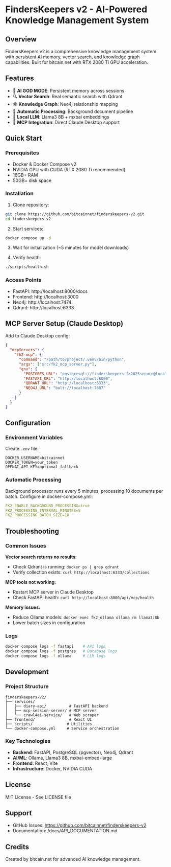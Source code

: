 # FindersKeepers v2 - AI-Powered Knowledge Management System

## Overview
FindersKeepers v2 is a comprehensive knowledge management system with persistent AI memory, vector search, and knowledge graph capabilities. Built for bitcain.net with RTX 2080 Ti GPU acceleration.

## Features
- 🧠 **AI GOD MODE**: Persistent memory across sessions
- 🔍 **Vector Search**: Real semantic search with Qdrant
- 🕸️ **Knowledge Graph**: Neo4j relationship mapping
- 📝 **Automatic Processing**: Background document pipeline
- 🤖 **Local LLM**: Llama3 8B + mxbai embeddings
- 🔄 **MCP Integration**: Direct Claude Desktop support

## Quick Start

### Prerequisites
- Docker & Docker Compose v2
- NVIDIA GPU with CUDA (RTX 2080 Ti recommended)
- 16GB+ RAM
- 50GB+ disk space

### Installation

1. Clone repository:
```bash
git clone https://github.com/bitcainnet/finderskeepers-v2.git
cd finderskeepers-v2
```

2. Start services:
```bash
docker compose up -d
```

3. Wait for initialization (~5 minutes for model downloads)

4. Verify health:
```bash
./scripts/health.sh
```

### Access Points
- FastAPI: http://localhost:8000/docs
- Frontend: http://localhost:3000
- Neo4j: http://localhost:7474
- Qdrant: http://localhost:6333

## MCP Server Setup (Claude Desktop)

Add to Claude Desktop config:
```json
{
  "mcpServers": {
    "fk2-mcp": {
      "command": "/path/to/project/.venv/bin/python",
      "args": ["src/fk2_mcp_server.py"],
      "env": {
        "POSTGRES_URL": "postgresql://finderskeepers:fk2025secure@localhost:5432/finderskeepers_v2",
        "FASTAPI_URL": "http://localhost:8000",
        "QDRANT_URL": "http://localhost:6333",
        "NEO4J_URL": "bolt://localhost:7687"
      }
    }
  }
}
```

## Configuration

### Environment Variables
Create `.env` file:
```env
DOCKER_USERNAME=bitcainnet
DOCKER_TOKEN=your_token
OPENAI_API_KEY=optional_fallback
```

### Automatic Processing
Background processor runs every 5 minutes, processing 10 documents per batch. Configure in docker-compose.yml:
```yaml
FK2_ENABLE_BACKGROUND_PROCESSING=true
FK2_PROCESSING_INTERVAL_MINUTES=5
FK2_PROCESSING_BATCH_SIZE=10
```

## Troubleshooting

### Common Issues

**Vector search returns no results:**
- Check Qdrant is running: `docker ps | grep qdrant`
- Verify collection exists: `curl http://localhost:6333/collections`

**MCP tools not working:**
- Restart MCP server in Claude Desktop
- Check FastAPI health: `curl http://localhost:8000/api/mcp/health`

**Memory issues:**
- Reduce Ollama models: `docker exec fk2_ollama ollama rm llama3:8b`
- Lower batch sizes in configuration

### Logs
```bash
docker compose logs -f fastapi    # API logs
docker compose logs -f postgres   # Database logs
docker compose logs -f ollama     # LLM logs
```

## Development

### Project Structure
```
finderskeepers-v2/
├── services/
│   ├── diary-api/          # FastAPI backend
│   ├── mcp-session-server/ # MCP server
│   └── crawl4ai-service/   # Web scraper
├── frontend/               # React UI
├── scripts/               # Utilities
└── docker-compose.yml     # Service orchestration
```

### Key Technologies
- **Backend**: FastAPI, PostgreSQL (pgvector), Neo4j, Qdrant
- **AI/ML**: Ollama, Llama3 8B, mxbai-embed-large
- **Frontend**: React, Vite
- **Infrastructure**: Docker, NVIDIA CUDA

## License
MIT License - See LICENSE file

## Support
- GitHub Issues: https://github.com/bitcainnet/finderskeepers-v2
- Documentation: /docs/API_DOCUMENTATION.md

## Credits
Created by bitcain.net for advanced AI knowledge management.
